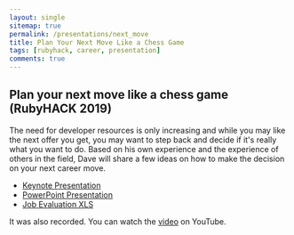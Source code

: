 ```yaml
---
layout: single
sitemap: true
permalink: /presentations/next_move
title: Plan Your Next Move Like a Chess Game
tags: [rubyhack, career, presentation]
comments: true
---
```

## Plan your next move like a chess game (RubyHACK 2019)

The need for developer resources is only increasing and while you may like the next offer you get, you may want to step back and decide if it's really what you want to do. Based on his own experience and the experience of others in the field, Dave will share a few ideas on how to make the decision on your next career move.

* [Keynote Presentation][keynote]
* [PowerPoint Presentation][ppt]
* [Job Evaluation XLS][xls]

It was also recorded. You can watch the [video] on YouTube.

[keynote]: /files/next_move.key
[ppt]: /files/next_move.pptx
[xls]: /files/job_evaluation.xlsx
[video]: http://bit.ly.com/next_move

